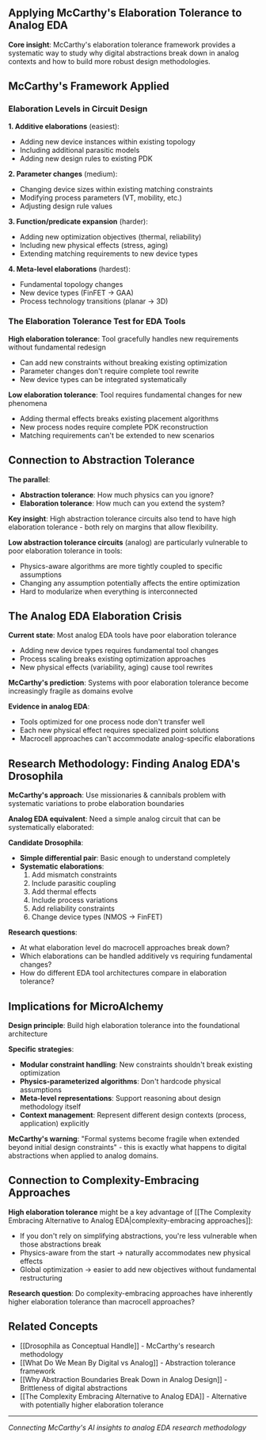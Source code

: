 ## Applying McCarthy's Elaboration Tolerance to Analog EDA

**Core insight**: McCarthy's elaboration tolerance framework provides a systematic way to study why digital abstractions break down in analog contexts and how to build more robust design methodologies.

## McCarthy's Framework Applied

### Elaboration Levels in Circuit Design

**1. Additive elaborations** (easiest):
- Adding new device instances within existing topology
- Including additional parasitic models
- Adding new design rules to existing PDK

**2. Parameter changes** (medium):
- Changing device sizes within existing matching constraints
- Modifying process parameters (VT, mobility, etc.)
- Adjusting design rule values

**3. Function/predicate expansion** (harder):
- Adding new optimization objectives (thermal, reliability)
- Including new physical effects (stress, aging)
- Extending matching requirements to new device types

**4. Meta-level elaborations** (hardest):
- Fundamental topology changes
- New device types (FinFET → GAA)
- Process technology transitions (planar → 3D)

### The Elaboration Tolerance Test for EDA Tools

**High elaboration tolerance**: Tool gracefully handles new requirements without fundamental redesign
- Can add new constraints without breaking existing optimization
- Parameter changes don't require complete tool rewrite
- New device types can be integrated systematically

**Low elaboration tolerance**: Tool requires fundamental changes for new phenomena
- Adding thermal effects breaks existing placement algorithms
- New process nodes require complete PDK reconstruction
- Matching requirements can't be extended to new scenarios

## Connection to Abstraction Tolerance

**The parallel**:
- **Abstraction tolerance**: How much physics can you ignore?
- **Elaboration tolerance**: How much can you extend the system?

**Key insight**: High abstraction tolerance circuits also tend to have high elaboration tolerance - both rely on margins that allow flexibility.

**Low abstraction tolerance circuits** (analog) are particularly vulnerable to poor elaboration tolerance in tools:
- Physics-aware algorithms are more tightly coupled to specific assumptions
- Changing any assumption potentially affects the entire optimization
- Hard to modularize when everything is interconnected

## The Analog EDA Elaboration Crisis

**Current state**: Most analog EDA tools have poor elaboration tolerance
- Adding new device types requires fundamental tool changes
- Process scaling breaks existing optimization approaches
- New physical effects (variability, aging) cause tool rewrites

**McCarthy's prediction**: Systems with poor elaboration tolerance become increasingly fragile as domains evolve

**Evidence in analog EDA**:
- Tools optimized for one process node don't transfer well
- Each new physical effect requires specialized point solutions
- Macrocell approaches can't accommodate analog-specific elaborations

## Research Methodology: Finding Analog EDA's Drosophila

**McCarthy's approach**: Use missionaries & cannibals problem with systematic variations to probe elaboration boundaries

**Analog EDA equivalent**: Need a simple analog circuit that can be systematically elaborated:

**Candidate Drosophila**:
- **Simple differential pair**: Basic enough to understand completely
- **Systematic elaborations**:
  1. Add mismatch constraints
  2. Include parasitic coupling
  3. Add thermal effects
  4. Include process variations
  5. Add reliability constraints
  6. Change device types (NMOS → FinFET)

**Research questions**:
- At what elaboration level do macrocell approaches break down?
- Which elaborations can be handled additively vs requiring fundamental changes?
- How do different EDA tool architectures compare in elaboration tolerance?

## Implications for MicroAlchemy

**Design principle**: Build high elaboration tolerance into the foundational architecture

**Specific strategies**:
- **Modular constraint handling**: New constraints shouldn't break existing optimization
- **Physics-parameterized algorithms**: Don't hardcode physical assumptions
- **Meta-level representations**: Support reasoning about design methodology itself
- **Context management**: Represent different design contexts (process, application) explicitly

**McCarthy's warning**: "Formal systems become fragile when extended beyond initial design constraints" - this is exactly what happens to digital abstractions when applied to analog domains.

## Connection to Complexity-Embracing Approaches

**High elaboration tolerance** might be a key advantage of [[The Complexity Embracing Alternative to Analog EDA|complexity-embracing approaches]]:
- If you don't rely on simplifying abstractions, you're less vulnerable when those abstractions break
- Physics-aware from the start → naturally accommodates new physical effects
- Global optimization → easier to add new objectives without fundamental restructuring

**Research question**: Do complexity-embracing approaches have inherently higher elaboration tolerance than macrocell approaches?

## Related Concepts
- [[Drosophila as Conceptual Handle]] - McCarthy's research methodology
- [[What Do We Mean By Digital vs Analog]] - Abstraction tolerance framework
- [[Why Abstraction Boundaries Break Down in Analog Design]] - Brittleness of digital abstractions
- [[The Complexity Embracing Alternative to Analog EDA]] - Alternative with potentially higher elaboration tolerance

---
*Connecting McCarthy's AI insights to analog EDA research methodology*